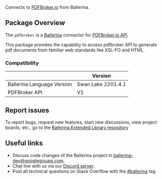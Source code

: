 Connects to [PDFBroker.io](https://www.pdfbroker.io/) from Ballerina.

## Package Overview
The `pdfbroker` is a [Ballerina](https://ballerina.io/) connector for [PDFBroker.io API](https://www.pdfbroker.io/docs).  

This package provides the capability to access pdfbroker API to generate pdf documents from familiar web standards like XSL-FO and HTML. 

### Compatibility
|                               | Version               |
|-------------------------------|-----------------------|
| Ballerina Language Version    | Swan Lake 2201.4.1      |
| PDFBroker API                 | V1                    |

## Report issues
To report bugs, request new features, start new discussions, view project boards, etc., go to the [Ballerina Extended Library repository](https://github.com/ballerina-platform/ballerina-extended-library)

## Useful links
- Discuss code changes of the Ballerina project in [ballerina-dev@googlegroups.com](mailto:ballerina-dev@googlegroups.com).
- Chat live with us via our [Discord server](https://discord.gg/ballerinalang).
- Post all technical questions on Stack Overflow with the [#ballerina](https://stackoverflow.com/questions/tagged/ballerina) tag
